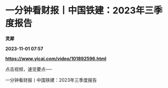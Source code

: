 # 一分钟看财报丨中国铁建：2023年三季度报告
**灵犀**

**2023-11-01 07:57**

**https://www.yicai.com/video/101892596.html**

点击视频，速览要点──

一分钟看财报丨中国铁建：2023年三季度报告